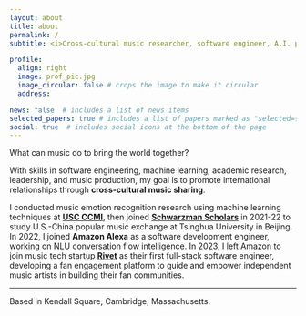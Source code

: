 ```yaml
---
layout: about
title: about
permalink: /
subtitle: <i>Cross-cultural music researcher, software engineer, A.I. practitioner, DJ, harmonica blower.</i>

profile:
  align: right
  image: prof_pic.jpg
  image_circular: false # crops the image to make it circular
  address:

news: false  # includes a list of news items
selected_papers: true # includes a list of papers marked as "selected={true}"
social: true  # includes social icons at the bottom of the page
---
```


What can music do to bring the world together?

With skills in software engineering, machine learning, academic research, leadership, and music production, my goal is to promote international relationships through **cross-cultural music sharing**.

I conducted music emotion recognition research using machine learning techniques at **[USC CCMI](https://sail.usc.edu/~ccmi/)**, then joined **[Schwarzman Scholars](https://www.schwarzmanscholars.org/)** in 2021-22 to study U.S.-China popular music exchange at Tsinghua University in Beijing. In 2022, I joined **Amazon Alexa** as a software development engineer, working on NLU conversation flow intelligence. In 2023, I left Amazon to join music tech startup **[Rivet](https://rivet.app)** as their first full-stack software engineer, developing a fan engagement platform to guide and empower independent music artists in building their fan communities.

---

Based in Kendall Square, Cambridge, Massachusetts.
